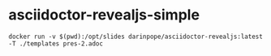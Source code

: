 # asciidoctor-revealjs-simple

`docker run -v $(pwd):/opt/slides darinpope/asciidoctor-revealjs:latest -T ./templates pres-2.adoc`